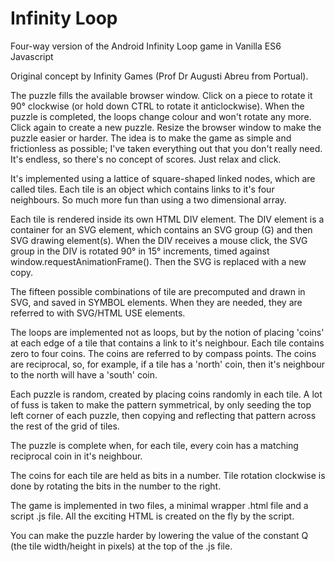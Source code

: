 # Infinity Loop

Four-way version of the Android Infinity Loop game in Vanilla ES6 Javascript

Original concept by Infinity Games (Prof Dr Augusti Abreu from Portual).

The puzzle fills the available browser window. Click on a piece to rotate it 90&deg; clockwise (or hold down CTRL to rotate it anticlockwise). When the puzzle is completed,
the loops change colour and won't rotate any more. Click again to create a new puzzle. Resize the browser window to make the puzzle easier or harder.
The idea is to make the game as simple and frictionless as possible; I've taken everything out that you don't really need. It's endless, so there's no concept
of scores. Just relax and click.

It's implemented using a lattice of square-shaped linked nodes, which are called tiles. Each tile is an object which contains links to it's four neighbours.
So much more fun than using a two dimensional array.

Each tile is rendered inside its own HTML DIV element. The DIV element is a container for an SVG element, which contains an SVG group (G) and then SVG drawing element(s).
When the DIV receives a mouse click, the SVG group in the DIV is rotated 90&deg; in 15&deg; increments, timed against window.requestAnimationFrame(). Then the SVG is replaced with
a new copy.

The fifteen possible combinations of tile are precomputed and drawn in SVG, and saved in SYMBOL elements. When they are needed, they are referred to with SVG/HTML USE elements.

The loops are implemented not as loops, but by the notion of placing 'coins' at each edge of a tile that contains a link to it's neighbour. Each tile contains zero to
four coins. The coins are referred to by compass points. The coins are reciprocal, so, for example, if a tile has a 'north' coin, then it's neighbour to the north
will have a 'south' coin.

Each puzzle is random, created by placing coins randomly in each tile. A lot of fuss is taken to make the pattern symmetrical, by only seeding the top left corner 
of each puzzle, then copying and reflecting that pattern across the rest of the grid of tiles.

The puzzle is complete when, for each tile, every coin has a matching reciprocal coin in it's neighbour.

The coins for each tile are held as bits in a number. Tile rotation clockwise is done by rotating the bits in the number to the right.

The game is implemented in two files, a minimal wrapper .html file and a script .js file. All the exciting HTML is created on the fly by the script.

You can make the puzzle harder by lowering the value of the constant Q (the tile width/height in pixels) at the top of the .js file.
